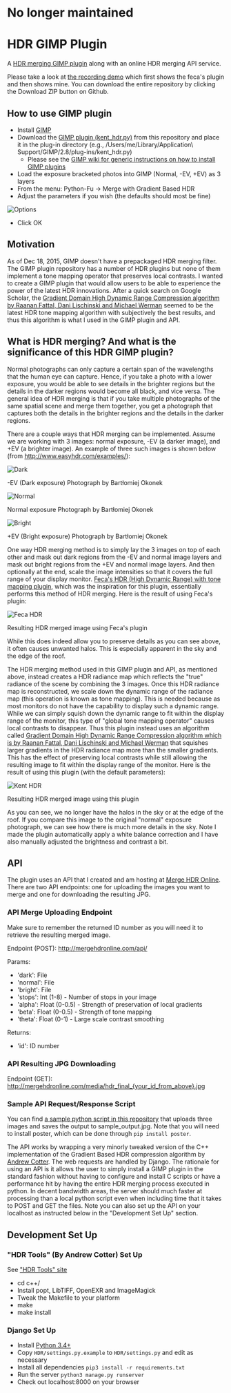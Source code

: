 # No longer maintained

# HDR GIMP Plugin

A [HDR merging GIMP plugin](kent_hdr.py) along with an online HDR merging API service.

Please take a look at [the recording demo](live_demo_of_before_and_after.mov) which first shows the feca's plugin and then shows mine. You can download the entire repository by clicking the Download ZIP button on Github.

## How to use GIMP plugin

- Install [GIMP](https://www.gimp.org)
- Download the [GIMP plugin (kent_hdr.py)](kent_hdr.py) from this repository and place it in the plug-in directory (e.g., /Users/me/Library/Application\ Support/GIMP/2.8/plug-ins/kent_hdr.py)
  - Please see the [GIMP wiki for generic instructions on how to install GIMP plugins](https://en.wikibooks.org/wiki/GIMP/Installing_Plugins)
- Load the exposure bracketed photos into GIMP (Normal, -EV, +EV) as 3 layers
- From the menu: Python-Fu -> Merge with Gradient Based HDR
- Adjust the parameters if you wish (the defaults should most be fine)

![Options](images/plugin_options_screen.png?raw=true)

- Click OK

## Motivation 

As of Dec 18, 2015, GIMP doesn't have a prepackaged HDR merging filter. The GIMP plugin repository has a number of HDR plugins but none of them implement a tone mapping operator that preserves local contrasts. I wanted to create a GIMP plugin that would allow users to be able to experience the power of the latest HDR innovations. After a quick search on Google Scholar, the [Gradient Domain High Dynamic Range Compression algorithm by Raanan Fattal, Dani Lischinski and Michael Werman](http://ahtariev.ru/OLD/content/hdr_art/hdrc.pdf) seemed to be the latest HDR tone mapping algorithm with subjectively the best results, and thus this algorithm is what I used in the GIMP plugin and API.

## What is HDR merging? And what is the significance of this HDR GIMP plugin?

Normal photographs can only capture a certain span of the wavelengths that the human eye can capture. Hence, if you take a photo with a lower exposure, you would be able to see details in the brighter regions but the details in the darker regions would become all black, and vice versa. The general idea of HDR merging is that if you take multiple photographs of the same spatial scene and merge them together, you get a photograph that captures both the details in the brighter regions and the details in the darker regions.

There are a couple ways that HDR merging can be implemented. Assume we are working with 3 images: normal exposure, -EV (a darker image), and +EV (a brighter image). An example of three such images is shown below (from http://www.easyhdr.com/examples/):

![Dark](images/kluki_dark.jpg?raw=true)

-EV (Dark exposure) Photograph by Bartłomiej Okonek

![Normal](images/kluki_normal.jpg?raw=true)

Normal exposure Photograph by Bartłomiej Okonek

![Bright](images/kluki_bright.jpg?raw=true)

+EV (Bright exposure) Photograph by Bartłomiej Okonek

One way HDR merging method is to simply lay the 3 images on top of each other and mask out dark regions from the -EV and normal image layers and mask out bright regions from the +EV and normal image layers. And then optionally at the end, scale the image intensities so that it covers the full range of your display monitor. [Feca's HDR (High Dynamic Range) with tone mapping plugin](http://registry.gimp.org/node/24310), which was the inspiration for this plugin, essentially performs this method of HDR merging. Here is the result of using Feca's plugin:

![Feca HDR](images/kluki_using_feca_hdr.jpg?raw=true)

Resulting HDR merged image using Feca's plugin

While this does indeed allow you to preserve details as you can see above, it often causes unwanted halos. This is especially apparent in the sky and the edge of the roof.

The HDR merging method used in this GIMP plugin and API, as mentioned above, instead creates a HDR radiance map which reflects the "true" radiance of the scene by combining the 3 images. Once this HDR radiance map is reconstructed, we scale down the dynamic range of the radiance map (this operation is known as tone mapping). This is needed because as most monitors do not have the capability to display such a dynamic range. While we can simply squish down the dynamic range to fit within the display range of the monitor, this type of "global tone mapping operator" causes local contrasts to disappear. Thus this plugin instead uses an algorithm called [Gradient Domain High Dynamic Range Compression algorithm which is by Raanan Fattal, Dani Lischinski and Michael Werman](http://ahtariev.ru/OLD/content/hdr_art/hdrc.pdf) that squishes larger gradients in the HDR radiance map more than the smaller gradients. This has the effect of preserving local contrasts while still allowing the resulting image to fit within the display range of the monitor. Here is the result of using this plugin (with the default parameters):

![Kent HDR](images/kluki_using_kent_plugin_hdr.jpg?raw=true)

Resulting HDR merged image using this plugin

As you can see, we no longer have the halos in the sky or at the edge of the roof. If you compare this image to the original "normal" exposure photograph, we can see how there is much more details in the sky. Note I made the plugin automatically apply a white balance correction and I have also manually adjusted the brightness and contrast a bit.

## API

The plugin uses an API that I created and am hosting at [Merge HDR Online](http://mergehdronline.com). There are two API endpoints: one for uploading the images you want to merge and one for downloading the resulting JPG.

### API Merge Uploading Endpoint

Make sure to remember the returned ID number as you will need it to retrieve the resulting merged image.

Endpoint (POST): http://mergehdronline.com/api/

Params:

- 'dark': File
- 'normal': File
- 'bright': File
- 'stops': Int (1-8) - Number of stops in your image
- 'alpha': Float (0-0.5) - Strength of preservation of local gradients
- 'beta': Float (0-0.5) - Strength of tone mapping
- 'theta': Float (0-1) - Large scale contrast smoothing

Returns:

- 'id': ID number

### API Resulting JPG Downloading

Endpoint (GET): http://mergehdronline.com/media/hdr_final_{your_id_from_above}.jpg

### Sample API Request/Response Script

You can find [a sample python script in this repository](sample_api_request_script.py) that uploads three images and saves the output to sample_output.jpg. Note that you will need to install poster, which can be done through `pip install poster`.

The API works by wrapping a very minorly tweaked version of the C++ implementation of the Gradient Based HDR compression algorithm by [Andrew Cotter](http://ttic.uchicago.edu/~cotter/projects/hdr_tools/). The web requests are handled by Django. The rationale for using an API is it allows the user to simply install a GIMP plugin in the standard fashion without having to configure and install C scripts or have a performance hit by having the entire HDR merging process executed in python. In decent bandwidth areas, the server should much faster at processing than a local python script even when including time that it takes to POST and GET the files. Note you can also set up the API on your localhost as instructed below in the "Development Set Up" section.

## Development Set Up

### "HDR Tools" (By Andrew Cotter) Set Up 

See ["HDR Tools" site](http://ttic.uchicago.edu/~cotter/projects/hdr_tools/)

- cd c++/
- Install popt, LibTIFF, OpenEXR and ImageMagick
- Tweak the Makefile to your platform
- make
- make install

### Django Set Up

- Install [Python 3.4+](https://www.python.org/downloads/)
- Copy `HDR/settings.py.example` to `HDR/settings.py` and edit as necessary
- Install all dependencies `pip3 install -r requirements.txt`
- Run the server `python3 manage.py runserver`
- Check out localhost:8000 on your browser
